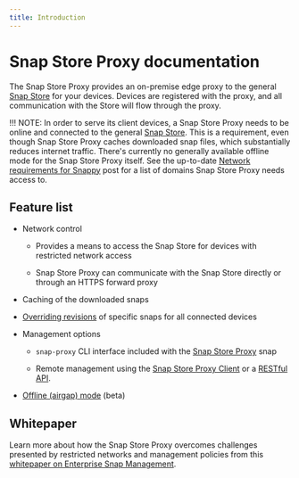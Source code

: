```yaml
---
title: Introduction
---
```


# Snap Store Proxy documentation

The Snap Store Proxy provides an on-premise edge proxy to the general
[Snap Store](https://snapcraft.io/store) for your devices. Devices are
registered with the proxy, and all communication with the Store will flow
through the proxy.

!!! NOTE:
    In order to serve its client devices, a Snap Store Proxy needs to be online
    and connected to the general [Snap Store](https://snapcraft.io/store). This
    is a requirement, even though Snap Store Proxy caches downloaded snap files,
    which substantially reduces internet traffic. There's currently no generally
    available offline mode for the Snap Store Proxy itself. See the up-to-date
    [Network requirements for Snappy](https://forum.snapcraft.io/t/network-requirements-for-snappy/5147)
    post for a list of domains Snap Store Proxy needs access to.

## Feature list

* Network control

    * Provides a means to access the Snap Store for devices with restricted
      network access

    * Snap Store Proxy can communicate with the Snap Store directly or through
      an HTTPS forward proxy

* Caching of the downloaded snaps

* [Overriding revisions](overrides.md) of specific snaps for all connected
  devices

* Management options

    * `snap-proxy` CLI interface included with the
      [Snap Store Proxy](https://snapcraft.io/snap-store-proxy) snap

    * Remote management using the
      [Snap Store Proxy Client](https://snapcraft.io/snap-store-proxy-client)
      or a [RESTful API](api-overrides.md).

* [Offline (airgap) mode](airgap.md) (beta)

## Whitepaper

Learn more about how the Snap Store Proxy overcomes challenges presented by
restricted networks and management policies from this
[whitepaper on Enterprise Snap Management](https://ubuntu.com/engage/enterprise-snap-management).
